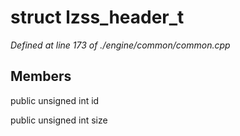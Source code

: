 # struct lzss_header_t

*Defined at line 173 of ./engine/common/common.cpp*

## Members

public unsigned int id

public unsigned int size



